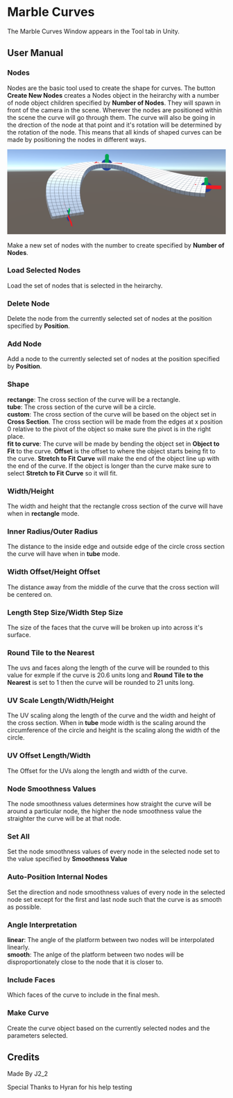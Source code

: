 # Marble Curves

The Marble Curves Window appears in the Tool tab in Unity.

## User Manual

### Nodes

Nodes are the basic tool used to create the shape for curves. The button __Create New Nodes__ creates a Nodes object in the heirarchy with a number of node object children specified by __Number of Nodes__. They will spawn in front of the camera in the scene. Wherever the nodes are positioned within the scene the curve will go through them. The curve will also be going in the drection of the node at that point and it's rotation will be determined by the rotation of the node. This means that all kinds of shaped curves can be made by positioning the nodes in different ways. 

![Nodes](https://github.com/J2-2/MarbleCurves/blob/main/UserManuelResources/Nodes.png?raw=true)

Make a new set of nodes with the number to create specified by __Number of Nodes__.

### Load Selected Nodes
Load the set of nodes that is selected in the heirarchy.

### Delete Node
Delete the node from the currently selected set of nodes at the position specified by __Position__.

### Add Node
Add a node to the currently selected set of nodes at the position specified by __Position__.

### Shape
__rectange__: The cross section of the curve will be a rectangle.    
__tube__: The cross section of the curve will be a circle.    
__custom__: The cross section of the curve will be based on the object set in __Cross Section__. The cross section will be made from the edges at x position 0 relative to the pivot of the object so make sure the pivot is in the right place.    
__fit to curve__: The curve will be made by bending the object set in __Object to Fit__ to the curve. __Offset__ is the offset to where the object starts being fit  to the curve. __Stretch to Fit Curve__ will make the end of the object line up with the end of the curve. If the object is longer than the curve make sure to select __Stretch to Fit Curve__ so it will fit.

### Width/Height
The width and height that the rectangle cross section of the curve will have when in __rectangle__ mode.

### Inner Radius/Outer Radius
The distance to the inside edge and outside edge of the circle cross section the curve will have when in __tube__ mode.

### Width Offset/Height Offset
The distance away from the middle of the curve that the cross section will be centered on.

### Length Step Size/Width Step Size
The size of the faces that the curve will be broken up into across it's surface.

### Round Tile to the Nearest
The uvs and faces along the length of the curve will be rounded to this value for exmple if the curve is 20.6 units long and __Round Tile to the Nearest__ is set to 1 then the curve will be rounded to 21 units long.

### UV Scale Length/Width/Height
The UV scaling along the length of the curve and the width and height of the cross section. When in __tube__ mode width is the scaling around the circumference of the circle and height is the scaling along the width of the circle.

### UV Offset Length/Width
The Offset for the UVs along the length and width of the curve.

### Node Smoothness Values
The node smoothness values determines how straight the curve will be around a particular node, the higher the node smoothness value the straighter the curve will be at that node. 

### Set All
Set the node smoothness values of every node in the selected node set to the value specified by __Smoothness Value__

### Auto-Position Internal Nodes
Set the direction and node smoothness values of every node in the selected node set except for the first and last node such that the curve is as smooth as possible.

### Angle Interpretation
__linear__: The angle of the platform between two nodes will be interpolated linearly.  
__smooth__: The anlge of the platform between two nodes will be disproportionately close to the node that it is closer to.

### Include Faces
Which faces of the curve to include in the final mesh.

### Make Curve
Create the curve object based on the currently selected nodes and the parameters selected.

## Credits

Made By J2_2

Special Thanks to Hyran for his help testing
